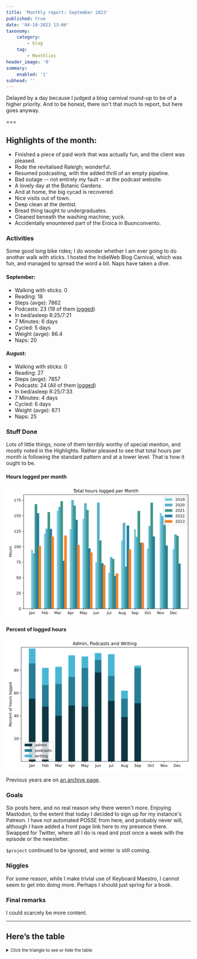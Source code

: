 ```yaml
---
title: 'Monthly report: September 2023'
published: true
date: '04-10-2023 13:06'
taxonomy:
    category:
        - blog
    tag:
        - Monthlies
header_image: '0'
summary:
    enabled: '1'
subhead: ''
---
```


Delayed by a day because I judged a blog carnival round-up to be of a higher priority. And to be honest, there isn't that much to report, but here goes anyway.

===

## Highlights of the month:

- Finished a piece of paid work that was actually fun, and the client was pleased.
- Rode the revitalised Raleigh; wonderful.
- Resumed podcasting, with the added thrill of an empty pipeline.
- Bad outage -- not entirely my fault -- at the podcast website.
- A lovely day at the Botanic Gardens.
- And at home, the big cycad is recovered.
- Nice visits out of town.
- Deep clean at the dentist.
- Bread thing taught to undergraduates.
- Cleaned beneath the washing machine; yuck.
- Accidentally enountered part of the Eroica in Buonconvento.

### Activities

Some good long bike rides; I do wonder whether I am ever going to do another walk with sticks. I hosted the IndieWeb Blog Carnival, which was fun, and managed to spread the word a bit. Naps have taken a dive.

#### September: 
* Walking with sticks: 0
* Reading: 18
* Steps (avge): 7862
* Podcasts: 23 (19 of them [logged](https://www.jeremycherfas.net/stream/))
* In bed/asleep 8:25/7:21
* 7 Minutes: 6 days
* Cycled: 5 days
* Weight (avge): 86.4
* Naps: 20

#### August: 
* Walking with sticks: 0
* Reading: 27
* Steps (avge): 7857
* Podcasts: 24 (All of them [logged](https://www.jeremycherfas.net/stream/))
* In bed/asleep 8:25/7:33
* 7 Minutes: 4 days
* Cycled: 6 days
* Weight (avge): 87.1
* Naps: 25

### Stuff Done

Lots of little things, none of them terribly worthy of special mention, and mostly noted in the Highlights. Rather pleased to see that total hours per month is following the standard pattern and at a lower level. That is how it ought to be.

#### Hours logged per month

![Graph of total hours worked each month since January 2019](hours-logged-2019-2023-09.svg)

#### Percent of logged hours

![Percentage of hours logged for Admin, Podcasts and Writing](percents-2023.svg)

Previous years are on [an archive page](https://jeremycherfas.net/blog/working-life).

### Goals

Six posts here, and no real reason why there weren't more. Enjoying Mastodon, to the extent that today I decided to sign up for my instance's Patreon. I have not automated POSSE from here, and probably never will, although I have added a front page link here to my presence there. Swapped for Twitter, where all I do is read and post once a week with the episode or the newsletter.

`$project` continued to be ignored, and winter is still coming.

### Niggles

For some reason, while I make trivial use of Keyboard Maestro, I cannot seem to get into doing more. Perhaps I should just spring for a book.

### Final remarks

I could scarcely be more content.

----

## Here’s the table
<details>
<summary style="font-size: smaller;">Click the triangle to see or hide the table</summary>
<table class="worktable">
<thead>
<tr>
<th style="text-align: right;" class="bigrow">Month</th>
<th style="text-align: center;" class="bigrow">Total</th>
<th style="text-align: center;" class="smallrow">Daily</th>
<th style="text-align: center;"class="smallrow">Admin %</th>
<th style="text-align: center;"class="smallrow">ETP %</th>
<th style="text-align: center;"class="smallrow">Writing %</th>
<th style="text-align: center;"class="smallrow">Other %</th>
</tr>
</thead>
<tbody>
<tr>
<td style="text-align: right;">09</td>
<td style="text-align: center;">106.3</td>
<td style="text-align: center;">4.25</td>
<td style="text-align: center;">51</td>
<td style="text-align: center;">31</td>
<td style="text-align: center;">2</td>
<td style="text-align: center;">16</td>
</tr>
<tr>
<td style="text-align: right;">08</td>
<td style="text-align: center;">95.7</td>
<td style="text-align: center;">3.17</td>
<td style="text-align: center;">39</td>
<td style="text-align: center;">16</td>
<td style="text-align: center;">7</td>
<td style="text-align: center;">32</td>
</tr>
<tr>
<td style="text-align: right;">07</td>
<td style="text-align: center;">56.75</td>
<td style="text-align: center;">1.83</td>
<td style="text-align: center;">53</td>
<td style="text-align: center;">22</td>
<td style="text-align: center;">19</td>
<td style="text-align: center;">6</td>
</tr>
<tr>
<td style="text-align: right;">06</td>
<td style="text-align: center;">70.4</td>
<td style="text-align: center;">3.9</td>
<td style="text-align: center;">78</td>
<td style="text-align: center;">11</td>
<td style="text-align: center;">6</td>
<td style="text-align: center;">5</td>
</tr>
<tr>
<td style="text-align: right;">05</td>
<td style="text-align: center;">90.75</td>
<td style="text-align: center;">4.1</td>
<td style="text-align: center;">48</td>
<td style="text-align: center;">34</td>
<td style="text-align: center;">10</td>
<td style="text-align: center;">8</td>
</tr>
<tr>
<td style="text-align: right;">04</td>
<td style="text-align: center;">102.9</td>
<td style="text-align: center;">3.4</td>
<td style="text-align: center;">49</td>
<td style="text-align: center;">25</td>
<td style="text-align: center;">19</td>
<td style="text-align: center;">7</td>
</tr>
<tr>
<td style="text-align: right;">03</td>
<td style="text-align: center;">117.9</td>
<td style="text-align: center;">3.8</td>
<td style="text-align: center;">40</td>
<td style="text-align: center;">28</td>
<td style="text-align: center;">15</td>
<td style="text-align: center;">17</td>
</tr>
<tr>
<td style="text-align: right;">02</td>
<td style="text-align: center;">116.3</td>
<td style="text-align: center;">4.8</td>
<td style="text-align: center;">48</td>
<td style="text-align: center;">19</td>
<td style="text-align: center;">15</td>
<td style="text-align: center;">18</td>
</tr>

<tr>
<td style="text-align: right;">2023-01</td>
<td style="text-align: center;">101.0</td>
<td style="text-align: center;">4.8</td>
<td style="text-align: center;">53</td>
<td style="text-align: center;">31</td>
<td style="text-align: center;">13</td>
<td style="text-align: center;">3</td>
</tr>
</tbody>
</table>
</details>
